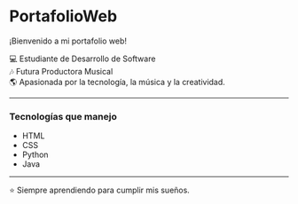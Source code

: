 # PortafolioWeb 
¡Bienvenido a mi portafolio web!

💻 Estudiante de Desarrollo de Software  
🎶 Futura Productora Musical  
🌎 Apasionada por la tecnología, la música y la creatividad.

---

### Tecnologías que manejo
- HTML
- CSS
- Python
- Java

---
⭐ Siempre aprendiendo para cumplir mis sueños.
